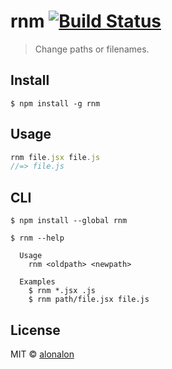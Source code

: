 # rnm [![Build Status](https://travis-ci.org/alonalon/rnm.svg?branch=master)](https://travis-ci.org/alonalon/rnm)

> Change paths or filenames.


## Install

```
$ npm install -g rnm
```

## Usage

```js
rnm file.jsx file.js
//=> file.js
```

## CLI

```
$ npm install --global rnm
```

```
$ rnm --help

  Usage
    rnm <oldpath> <newpath>

  Examples
    $ rnm *.jsx .js
    $ rnm path/file.jsx file.js
```


## License

MIT © [alonalon](http://github.com/alonalon)
